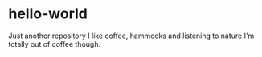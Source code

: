 # hello-world
Just another repository
I like coffee, hammocks and listening to nature
I'm totally out of coffee though. 
